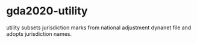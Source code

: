 # gda2020-utility
utility subsets jurisdiction marks from national adjustment dynanet file and adopts jurisdiction names.
